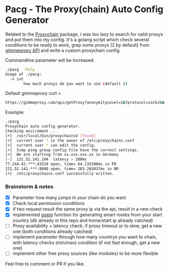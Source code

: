 # Pacg - The Proxy(chain) Auto Config Generator

Related to the [Proxychain](https://github.com/rofl0r/proxychains-ng) package, i was too lazy to search for valid proxys and put them into my config. It's a golang script which check several conditions to be ready to work, grep some proxys (2 by default) from [gimmeproxy API](https://gimmeproxy.com/) and write a custom proxychain config. 

Commandline parameter will be increased.
```bash
./pacg --help             
Usage of ./pacg:
  -n int
    	how much proxys do you want to use (default 2)
```
Default gimmeproxy curl = 
```bash
https://gimmeproxy.com/api/getProxy?anonymityLevel=1&?protocol=socks5&maxCheckPeriod=300
```
 
Example:
```bash
./pacg       
ProxyChain auto config generator.
Checking enviroment ..
[+]  /usr/local/bin/proxychains4 [found]
[+]  current user * is the owner of /etc/proxychains.conf
[+]  current user * can edit the config.
[+]  Icmp ping group config file have the correct settings.
[+]  We are starting from xx.xxx.xxx.xx in Germany
[-]  121.52.141.104  latency > 200ms
77.244.42.***:43524 open, time= 64.135386ms in FR
121.52.141.***:8080 open, time= 283.265037ms in BR
[+]  /etc/proxychains.conf successfully written.
```

### Brainstorm & notes
- [x] Parameter how many jumps in your chain do you want
- [x] Check local permission conditions
- [x] if two request result the same proxy ip via the api, result in a new check 
- [x] implemented [goeip](https://github.com/rainycape/geoip) function for generating smart routes from your start country (db already in this repo and home/start ip already catched)
- [ ] Proxy availability + latency check, if proxy timeout or to slow, get a new one (both conditions already catched)
- [ ] implement parameter through how many countrys you want to chain, with latency checks (min/max) condition (if not fast enough, get a new one)
- [ ] implement other free proxy sources (like modules) to be more flexible

Feel free to comment or PR if you like.
